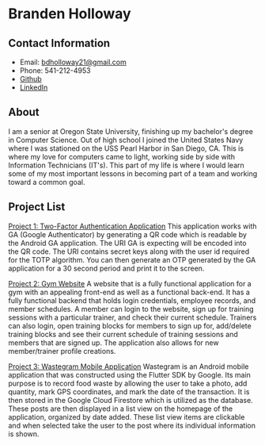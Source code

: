 # Branden Holloway

## Contact Information
   - Email: bdholloway21@gmail.com
   - Phone: 541-212-4953
   - [Github](https://github.com/bdholloway)
   - [LinkedIn](https://www.linkedin.com/in/branden-holloway-28a979119/)


## About
   I am a senior at Oregon State University, finishing up my bachelor's degree in Computer Science. Out of high school
   I joined the United States Navy where I was stationed on the USS Pearl Harbor in San Diego, CA. This is where my love 
   for computers came to light, working side by side with Information Technicians (IT's). This part of my life is where I would
   learn some of my most important lessons in becoming part of a team and working toward a common goal.

## Project List

   [Project 1: Two-Factor Authentication  Application](https://github.com/bdholloway/CS370) 
   This application works with GA (Google Authenticator) by generating a QR code which is readable
   by the Android GA application. The URI GA is expecting will be encoded into the QR code. The URI
   contains secret keys along with the user id required for the TOTP algorithm. You can then generate
   an OTP generated by the GA application for a 30 second period and print it to the screen.  


   [Project 2: Gym Website](https://github.com/bdholloway/CS340Project)
   A website that is a fully functional application for a gym with an appealing front-end as well as a functional 
   back-end. It has a fully functional backend that holds login credentials, employee records, and member schedules. 
   A member can login to the website, sign up for training sessions with a particular trainer, and check their 
   current schedule. Trainers can also login, open training blocks for members to sign up for, add/delete 
   training blocks and see their current schedule of training sessions and members that are signed up. The application
   also allows for new member/trainer profile creations. 


   [Project 3: Wastegram Mobile Application](https://github.com/bdholloway/CS492)
   Wastegram is an Android mobile application that was constructed using the Flutter SDK by Google. Its main purpose
   is to record food waste by allowing the user to take a photo, add quantity, mark GPS coordinates, and mark the date
   of the transaction. It is then stored in the Google Cloud Firestore which is utilized as the database. These posts
   are then displayed in a list view on the homepage of the application, organized by date added. These list view items
   are clickable and when selected take the user to the post where its individual information is shown. 
